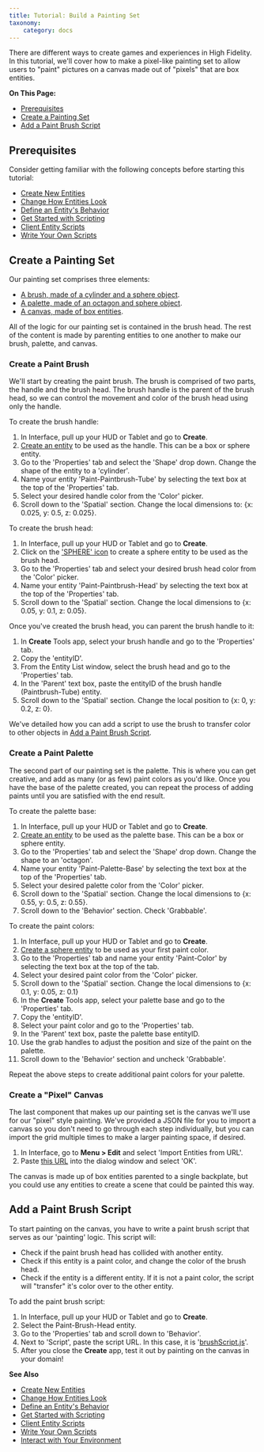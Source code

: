 ```yaml
---
title: Tutorial: Build a Painting Set
taxonomy:
    category: docs
---
```


There are different ways to create games and experiences in High Fidelity. In this tutorial, we'll cover how to make a pixel-like painting set to allow users to "paint" pictures on a canvas made out of "pixels" that are box entities.

**On This Page:**

- [Prerequisites](#prerequisites)
- [Create a Painting Set](#create-a-painting-set)
- [Add a Paint Brush Script](#add-a-paint-brush-script)


## Prerequisites

Consider getting familiar with the following concepts before starting this tutorial:

- [Create New Entities](../create-entities)
- [Change How Entities Look](../entity-appearance)
- [Define an Entity's Behavior](../entity-behavior)
- [Get Started with Scripting](../../../script/get-started-with-scripting)
- [Client Entity Scripts](../../../script/client-entity-scripts)
- [Write Your Own Scripts](../../../script/write-scripts)

## Create a Painting Set

Our painting set comprises three elements:
* [A brush, made of a cylinder and a sphere object](#create-a-paint-brush).
* [A palette, made of an octagon and sphere object](#create-a-paint-palette).
* [A canvas, made of box entities](#create-a-pixel-canvas).

All of the logic for our painting set is contained in the brush head. The rest of the content is made by parenting entities to one another to make our brush, palette, and canvas.

### Create a Paint Brush
We'll start by creating the paint brush. The brush is comprised of two parts, the handle and the brush head. The brush handle is the parent of the brush head, so we can control the movement and color of the brush head using only the handle. 

To create the brush handle:
1. In Interface, pull up your HUD or Tablet and go to **Create**.
2. [Create an entity](../create-entities) to be used as the handle. This can be a box or sphere entity.
3. Go to the 'Properties' tab and select the 'Shape' drop down. Change the shape of the entity to a 'cylinder'.
4. Name your entity 'Paint-Paintbrush-Tube' by selecting the text box at the top of the 'Properties' tab.
5. Select your desired handle color from the 'Color' picker.
6. Scroll down to the 'Spatial' section. Change the local dimensions to: {x: 0.025, y: 0.5, z: 0.025}.

To create the brush head:
1. In Interface, pull up your HUD or Tablet and go to **Create**.
2. Click on the ['SPHERE' icon](../create-entities) to create a sphere entity to be used as the brush head.
3. Go to the 'Properties' tab and select your desired brush head color from the 'Color' picker.
4. Name your entity 'Paint-Paintbrush-Head' by selecting the text box at the top of the 'Properties' tab.
5. Scroll down to the 'Spatial' section. Change the local dimensions to {x: 0.05, y: 0.1, z: 0.05}.

Once you've created the brush head, you can parent the brush handle to it: 

1. In **Create** Tools app, select your brush handle and go to the 'Properties' tab.
2. Copy the 'entityID'.
3. From the Entity List window, select the brush head and go to the 'Properties' tab.
4. In the 'Parent' text box, paste the entityID of the brush handle (Paintbrush-Tube) entity.
5. Scroll down to the 'Spatial' section. Change the local position to {x: 0, y: 0.2, z: 0}.

We've detailed how you can add a script to use the brush to transfer color to other objects in [Add a Paint Brush Script](#add-a-paint-brush-script).

### Create a Paint Palette
The second part of our painting set is the palette. This is where you can get creative, and add as many (or as few) paint colors as you'd like. Once you have the base of the palette created, you can repeat the process of adding paints until you are satisfied with the end result.

To create the palette base:
1. In Interface, pull up your HUD or Tablet and go to **Create**.
2. [Create an entity](../create-entities) to be used as the palette base. This can be a box or sphere entity.
3. Go to the 'Properties' tab and select the 'Shape' drop down. Change the shape to an 'octagon'.
4. Name your entity 'Paint-Palette-Base' by selecting the text box at the top of the 'Properties' tab.
5. Select your desired palette color from the 'Color' picker.
6. Scroll down to the 'Spatial' section. Change the local dimensions to {x: 0.55, y: 0.5, z: 0.55}.
7. Scroll down to the 'Behavior' section.  Check 'Grabbable'.

To create the paint colors:
1. In Interface, pull up your HUD or Tablet and go to **Create**.
2. [Create a sphere entity](../create-entities) to be used as your first paint color. 
3. Go to the 'Properties' tab and name your entity 'Paint-Color' by selecting the text box at the top of the tab.
4. Select your desired paint color from the 'Color' picker.
5. Scroll down to the 'Spatial' section. Change the local dimensions to {x: 0.1, y: 0.05, z: 0.1}
6. In the **Create** Tools app, select your palette base and go to the 'Properties' tab.
7. Copy the 'entityID'.
8. Select your paint color and go to the 'Properties' tab.
9. In the 'Parent' text box, paste the palette base entityID.
10. Use the grab handles to adjust the position and size of the paint on the palette.
11. Scroll down to the 'Behavior' section and uncheck 'Grabbable'.

Repeat the above steps to create additional paint colors for your palette.

### Create a "Pixel" Canvas
The last component that makes up our painting set is the canvas we'll use for our "pixel" style painting. We've provided a JSON file for you to import a canvas so you don't need to go through each step individually, but you can import the grid multiple times to make a larger painting space, if desired.

1. In Interface, go to **Menu > Edit** and select 'Import Entities from URL'.
2. Paste [this URL](https://entity-painting.glitch.me/canvas.json) into the dialog window and select 'OK'.

The canvas is made up of box entities parented to a single backplate, but you could use any entities to create a scene that could be painted this way.

## Add a Paint Brush Script

To start painting on the canvas, you have to write a paint brush script that serves as our 'painting' logic. This script will:
* Check if the paint brush head has collided with another entity.
* Check if this entity is a paint color, and change the color of the brush head.
* Check if the entity is a different entity. If it is not a paint color, the script will "transfer" it's color over to the other entity.

To add the paint brush script:

1. In Interface, pull up your HUD or Tablet and go to **Create**.
2. Select the Paint-Brush-Head entity.
3. Go to the 'Properties' tab and scroll down to 'Behavior'.
4. Next to 'Script', paste the script URL. In this case, it is '[brushScript.js](https://entity-painting.glitch.me/brushScript.js)'.
5. After you close the **Create** app, test it out by painting on the canvas in your domain!

**See Also**

- [Create New Entities](../create-entities)
- [Change How Entities Look](../entity-appearance)
- [Define an Entity's Behavior](../entity-behavior)
- [Get Started with Scripting](../../../script/get-started-with-scripting)
- [Client Entity Scripts](../../../script/client-entity-scripts)
- [Write Your Own Scripts](../../../script/write-scripts)
- [Interact with Your Environment](../../../explore/interact-objects)